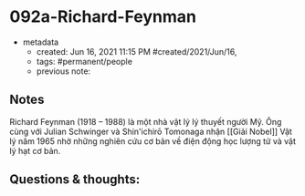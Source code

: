# 092a-Richard-Feynman

- metadata
	- created: Jun 16, 2021 11:15 PM #created/2021/Jun/16,
	- tags: #permanent/people 
	- previous note:

## Notes

Richard Feynman (1918 – 1988) là một nhà vật lý lý thuyết người Mỹ. Ông cùng với Julian Schwinger và Shin'ichirō Tomonaga nhận [[Giải Nobel]] Vật lý năm 1965 nhờ những nghiên cứu cơ bản về điện động học lượng tử và vật lý hạt cơ bản.

## Questions & thoughts:
